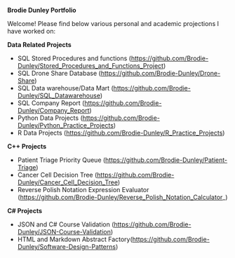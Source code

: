   **Brodie Dunley Portfolio**

Welcome! Please find below various personal and academic projections I have worked on:

**Data Related Projects**
- SQL Stored Procedures and functions (https://github.com/Brodie-Dunley/Stored_Procedures_and_Functions_Project)
- SQL Drone Share Database (https://github.com/Brodie-Dunley/Drone-Share)
- SQL Data warehouse/Data Mart (https://github.com/Brodie-Dunley/SQL_Datawarehouse)
- SQL Company Report (https://github.com/Brodie-Dunley/Company_Report)
- Python Data Projects (https://github.com/Brodie-Dunley/Python_Practice_Projects)
- R Data Projects (https://github.com/Brodie-Dunley/R_Practice_Projects)

**C++ Projects**
- Patient Triage Priority Queue (https://github.com/Brodie-Dunley/Patient-Triage)
- Cancer Cell Decision Tree (https://github.com/Brodie-Dunley/Cancer_Cell_Decision_Tree)
- Reverse Polish Notation Expression Evaluator (https://github.com/Brodie-Dunley/Reverse_Polish_Notation_Calculator_)

**C# Projects**
- JSON and C# Course Validation (https://github.com/Brodie-Dunley/JSON-Course-Validation)
- HTML and Markdown Abstract Factory(https://github.com/Brodie-Dunley/Software-Design-Patterns)
